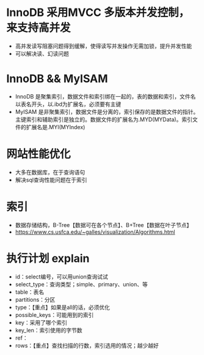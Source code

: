 # InnoDB 采用MVCC 多版本并发控制，来支持高并发
- 高并发读写阻塞问题得到缓解，使得读写并发操作无需加锁，提升并发性能
- 可以解决读、幻读问题

# InnoDB && MyISAM
- InnoDB 是聚集索引，数据文件和索引绑在一起的，表的数据和索引，文件名以表名开头，以.ibd为扩展名，必须要有主键
- MyISAM 是非聚集索引，数据文件是分离的，索引保存的是数据文件的指针。主键索引和辅助索引是独立的。数据文件的扩展名为.MYD(MYData)。索引文件的扩展名是.MYI(MYIndex)

# 网站性能优化
- 大多在数据库，在于查询语句
- 解决sql查询性能问题在于索引

# 索引
- 数据存储结构，B-Tree【数据可在各个节点】、B+Tree【数据在叶子节点】
- https://www.cs.usfca.edu/~galles/visualization/Algorithms.html

# 执行计划 explain
- id：select编号，可以用union查询试试
- select_type：查询类型；simple、primary、union、等
- table：表名
- partitions：分区
- type：【重点】如果是all的话，必须优化
- possible_keys：可能用到的索引
- key：采用了哪个索引
- key_len：索引使用的字节数
- ref：
- rows：【重点】查找扫描的行数，索引选用的情况；越少越好
